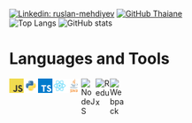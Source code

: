[![Linkedin: ruslan-mehdiyev](<https://img.shields.io/badge/-RuslanMehdiyev-blue?style=flat-square&logo=Linkedin&logoColor=white&link[https://www.linkedin.com/in/ruslan-mehdiyev/](https://www.linkedin.com/in/ruslan-mehdiyev/)>)](<[https://www.linkedin.com/in/ruslan-mehdiyev/](https://az.linkedin.com/in/ruslan-mehdiyev?trk=public_profile_browsemap)>)
[![GitHub Thaiane](https://img.shields.io/github/followers/ruslanmehdiyev?label=follow&style=social)](https://github.com/RuslanMehdiyev)
<br>
![Top Langs](https://github-readme-stats.vercel.app/api/top-langs/?username=RuslanMehdiyev&layout=compact&theme=gotham&custom_title=Statistics)
![GitHub stats](https://github-readme-stats.vercel.app/api?username=RuslanMehdiyev&show_icons=true&theme=radical)

# Languages and Tools

<img align="left" alt="JavaScript" width="26px" src="https://raw.githubusercontent.com/github/explore/80688e429a7d4ef2fca1e82350fe8e3517d3494d/topics/javascript/javascript.png" />
<img align="left" alt="React" width="26px" src="https://raw.githubusercontent.com/github/explore/80688e429a7d4ef2fca1e82350fe8e3517d3494d/topics/python/python.png" />
<img align="left" alt="React" width="26px" src="https://raw.githubusercontent.com/github/explore/80688e429a7d4ef2fca1e82350fe8e3517d3494d/topics/typescript/typescript.png" />
<img align="left" alt="React" width="26px" src="https://raw.githubusercontent.com/github/explore/80688e429a7d4ef2fca1e82350fe8e3517d3494d/topics/react/react.png" />
<img align="left" alt="Java" width="26px" src="https://raw.githubusercontent.com/github/explore/80688e429a7d4ef2fca1e82350fe8e3517d3494d/topics/java/java.png" />
<img align="left" alt="NodeJS"  width="26px" src="https://ijs.gallerycdn.vsassets.io/extensions/ijs/reactnextjssnippets/1.6.0/1604011628777/Microsoft.VisualStudio.Services.Icons.Default" />
<img align="left" alt="Redux" width="26px" src="https://seeklogo.com/images/R/redux-logo-9CA6836C12-seeklogo.com.png" />
<img align="left" alt="Webpack" width="26px" src="https://webpack.js.org/icon-pwa-512x512.d3dae4189855b3a72ff9.png" />
<img align="left" alt="Styled" width="26px" src="https://cdn.hashnode.com/res/hashnode/image/upload/jbhiqodxlyhaqogfuqwy/1486104606.png?
